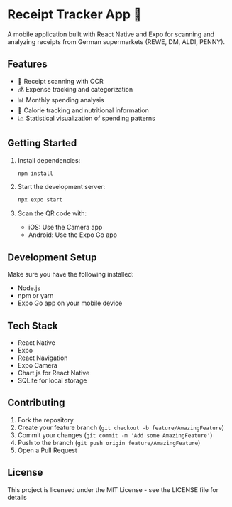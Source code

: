 # Receipt Tracker App 📱

A mobile application built with React Native and Expo for scanning and analyzing receipts from German supermarkets (REWE, DM, ALDI, PENNY).

## Features

- 📸 Receipt scanning with OCR
- 💰 Expense tracking and categorization
- 📊 Monthly spending analysis
- 🍎 Calorie tracking and nutritional information
- 📈 Statistical visualization of spending patterns

## Getting Started

1. Install dependencies:
   ```bash
   npm install
   ```

2. Start the development server:
   ```bash
   npx expo start
   ```

3. Scan the QR code with:
   - iOS: Use the Camera app
   - Android: Use the Expo Go app

## Development Setup

Make sure you have the following installed:
- Node.js
- npm or yarn
- Expo Go app on your mobile device

## Tech Stack

- React Native
- Expo
- React Navigation
- Expo Camera
- Chart.js for React Native
- SQLite for local storage

## Contributing

1. Fork the repository
2. Create your feature branch (`git checkout -b feature/AmazingFeature`)
3. Commit your changes (`git commit -m 'Add some AmazingFeature'`)
4. Push to the branch (`git push origin feature/AmazingFeature`)
5. Open a Pull Request

## License

This project is licensed under the MIT License - see the LICENSE file for details

